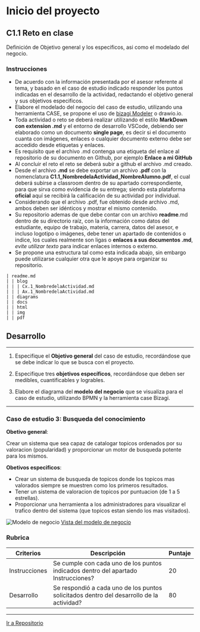 # Inicio del proyecto

## C1.1 Reto en clase

Definición de Objetivo general y los especificos, asi como el modelado del negocio.

###  Instrucciones

- De acuerdo con la información presentada por el asesor referente al tema, y basado en el caso de estudio indicado responder los puntos indicadas en el desarrollo de la actividad, redactando el objetivo general y sus objetivos especificos.
- Elabore el modelado del negocio del caso de estudio, utilizando una herramienta CASE, se propone el uso de [bizagi Modeler](https://www.bizagi.com/plataforma/modeler) o drawio.io.
- Toda actividad o reto se deberá realizar utilizando el estilo **MarkDown con extension .md** y el entorno de desarrollo VSCode, debiendo ser elaborado como un documento **single page**, es decir si el documento cuanta con imágenes, enlaces o cualquier documento externo debe ser accedido desde etiquetas y enlaces.
- Es requisito que el archivo .md contenga una etiqueta del enlace al repositorio de su documento en Github, por ejemplo **Enlace a mi GitHub**
- Al concluir el reto el reto se deberá subir a github el archivo .md creado.
- Desde el archivo **.md** se debe exportar un archivo **.pdf** con la nomenclatura **C1.1_NombredelaActividad_NombreAlumno.pdf**, el cual deberá subirse a classroom dentro de su apartado correspondiente, para que sirva como evidencia de su entrega; siendo esta plataforma **oficial** aquí se recibirá la calificación de su actividad por individual.
- Considerando que el archivo .pdf, fue obtenido desde archivo .md, ambos deben ser idénticos y mostrar el mismo contenido.
- Su repositorio ademas de que debe contar con un archivo **readme**.md dentro de su directorio raíz, con la información como datos del estudiante, equipo de trabajo, materia, carrera, datos del asesor, e incluso logotipo o imágenes, debe tener un apartado de contenidos o indice, los cuales realmente son ligas o **enlaces a sus documentos .md**, _evite utilizar texto_ para indicar enlaces internos o externo.
- Se propone una estructura tal como esta indicada abajo, sin embargo puede utilizarse cualquier otra que le apoye para organizar su repositorio.

```
| readme.md
| | blog
| | | Cx.1_NombredelaActividad.md
| | | Ax.1_NombredelaActividad.md
| | diagrams
| | docs
| | html
| | img
| | pdf    
```



## Desarrollo

___


1. Especifique el  **Objetivo general** del caso de estudio, recordándose que se debe indicar lo que se busca con el proyecto.


2. Especifique tres **objetivos específicos**, recordándose que deben ser medibles, cuantificables y logrables.


3. Elabore el diagrama del **modelo del negocio** que se visualiza para el caso de estudio, utilizando BPMN y la herramienta case Bizagi.


___
### **Caso de estudio 3:** Busqueda del conocimiento

**Obetivo general**:

 Crear un sistema que sea capaz de catalogar topicos ordenados por su valoracion (popularidad) y proporcionar un motor de busqueda potente para los mismos. 

**Obetivos especificos**:

- Crear un sistema de busqueda de topicos donde los topicos mas valorados siempre se muestren como los primeros resultados.
- Tener un sistema de valoracion de topicos por puntuacion (de 1 a 5 estrellas).
- Proporcionar una herramienta a los administradores para visualizar el trafico dentro del sistema (que topicos estan siendo los mas visitados).

![Modelo de negocio](https://raw.githubusercontent.com/Carlos-Gallardoo/AnalisisAvanzadoDeSoftware/156eadf44e667a70b7273b4319becaf9530ff7de/img/C1.1ModeladoNegocio2.svg)
[Vista del modelo de negocio](https://raw.githubusercontent.com/Carlos-Gallardoo/AnalisisAvanzadoDeSoftware/156eadf44e667a70b7273b4319becaf9530ff7de/img/C1.1ModeladoNegocio2.svg)
### Rubrica


| Criterios     | Descripción                                                                                  | Puntaje |
| ------------- | -------------------------------------------------------------------------------------------- | ------- |
| Instrucciones | Se cumple con cada uno de los puntos indicados dentro del apartado Instrucciones?            | 20 |
| Desarrollo    | Se respondió a cada uno de los puntos solicitados dentro del desarrollo de la actividad?     | 80      |

---

[Ir a Repositorio](https://github.com/Carlos-Gallardoo/AnalisisAvanzadoDeSoftware)